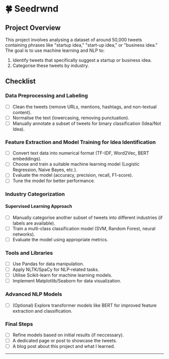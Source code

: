 # 🍀 Seedrwnd

## Project Overview

This project involves analysing a dataset of around 50,000 tweets containing phrases like "startup idea," "start-up idea," or "business idea." The goal is to use machine learning and NLP to:

1. Identify tweets that specifically suggest a startup or business idea.
2. Categorise these tweets by industry.

## Checklist

### Data Preprocessing and Labeling

- [ ] Clean the tweets (remove URLs, mentions, hashtags, and non-textual content).
- [ ] Normalise the text (lowercasing, removing punctuation).
- [ ] Manually annotate a subset of tweets for binary classification (Idea/Not Idea).

### Feature Extraction and Model Training for Idea Identification

- [ ] Convert text data into numerical format (TF-IDF, Word2Vec, BERT embeddings).
- [ ] Choose and train a suitable machine learning model (Logistic Regression, Naive Bayes, etc.).
- [ ] Evaluate the model (accuracy, precision, recall, F1-score).
- [ ] Tune the model for better performance.

### Industry Categorization

#### Supervised Learning Approach

- [ ] Manually categorise another subset of tweets into different industries (if labels are available).
- [ ] Train a multi-class classification model (SVM, Random Forest, neural networks).
- [ ] Evaluate the model using appropriate metrics.

### Tools and Libraries

- [ ] Use Pandas for data manipulation.
- [ ] Apply NLTK/SpaCy for NLP-related tasks.
- [ ] Utilise Scikit-learn for machine learning models.
- [ ] Implement Matplotlib/Seaborn for data visualization.

### Advanced NLP Models

- [ ] (Optional) Explore transformer models like BERT for improved feature extraction and classification.

### Final Steps

- [ ] Refine models based on initial results (if neccessary).
- [ ] A dedicated page or post to showcase the tweets.
- [ ] A blog post about this project and what I learned.

---
